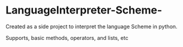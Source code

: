 # LanguageInterpreter-Scheme-

Created as a side project to interpret the language Scheme in python.

Supports, basic methods, operators, and lists, etc
